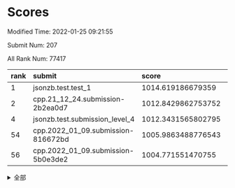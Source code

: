 # Scores

Modified Time: 2022-01-25 09:21:55

Submit Num: 207

All Rank Num: 77417

| rank |               submit               |       score        |       sigma        | pk_num |
| :--- | :--------------------------------- | :----------------- | :----------------- | :----- |
| 1    | jsonzb.test.test_1                 | 1014.619186679359  | 0.819912512172608  | 1499   |
| 2    | cpp.21_12_24.submission-2b2ea0d7   | 1012.8429862753752 | 0.7893436285543545 | 1499   |
| 4    | jsonzb.test.submission_level_4     | 1012.3431565802795 | 0.7917128609691305 | 1498   |
| 54   | cpp.2022_01_09.submission-816672bd | 1005.9863488776543 | 0.7405565705754561 | 1505   |
| 56   | cpp.2022_01_09.submission-5b0e3de2 | 1004.771551470755  | 0.728727291522507  | 1496   |


<details>
<summary>全部</summary>

| rank |                 submit                 |       score        |       sigma        | pk_num |
| :--- | :------------------------------------- | :----------------- | :----------------- | :----- |
| 1    | jsonzb.test.test_1                     | 1014.619186679359  | 0.819912512172608  | 1499   |
| 2    | cpp.21_12_24.submission-2b2ea0d7       | 1012.8429862753752 | 0.7893436285543545 | 1499   |
| 3    | gobigger.level_3.submission_level_3_41 | 1012.7340057804118 | 0.779322320652683  | 1493   |
| 4    | jsonzb.test.submission_level_4         | 1012.3431565802795 | 0.7917128609691305 | 1498   |
| 5    | gobigger.level_3.submission_level_3_43 | 1011.9940852101047 | 0.7694417565604427 | 1495   |
| 6    | gobigger.level_3.submission_level_3_27 | 1011.189260677279  | 0.7827916479001772 | 1497   |
| 7    | gobigger.level_3.submission_level_3_21 | 1011.0206660760418 | 0.7590876411576503 | 1498   |
| 8    | gobigger.level_3.submission_level_3_6  | 1011.018458603346  | 0.7695660689824645 | 1495   |
| 9    | gobigger.level_3.submission_level_3_9  | 1010.9461808838215 | 0.75746044452066   | 1490   |
| 10   | gobigger.level_3.submission_level_3_37 | 1010.8744982037439 | 0.7616234308046336 | 1499   |
| 11   | gobigger.level_3.submission_level_3_14 | 1010.8607983667189 | 0.7582011093425643 | 1500   |
| 12   | gobigger.level_3.submission_level_3_12 | 1010.7557814807893 | 0.7606009699304639 | 1495   |
| 13   | gobigger.level_3.submission_level_3_42 | 1010.7482366504588 | 0.7420885694443501 | 1497   |
| 14   | gobigger.level_3.submission_level_3_26 | 1010.7359586657761 | 0.791112145099661  | 1497   |
| 15   | gobigger.level_3.submission_level_3_4  | 1010.730263378625  | 0.7611789958766123 | 1490   |
| 16   | gobigger.level_3.submission_level_3_38 | 1010.6955476399656 | 0.7963674453576804 | 1497   |
| 17   | gobigger.level_3.submission_level_3_35 | 1010.632246120799  | 0.7481864883068887 | 1500   |
| 18   | gobigger.level_3.submission_level_3_39 | 1010.4502884750302 | 0.7792072599872368 | 1501   |
| 19   | gobigger.level_3.submission_level_3_33 | 1010.399840189267  | 0.7711523209876421 | 1496   |
| 20   | gobigger.level_3.submission_level_3_29 | 1010.3798366286187 | 0.7598741312067225 | 1496   |
| 21   | gobigger.level_3.submission_level_3_44 | 1010.3602401414053 | 0.7589715260676912 | 1499   |
| 22   | gobigger.level_3.submission_level_3_5  | 1010.3523058789281 | 0.745490724965782  | 1500   |
| 23   | gobigger.level_3.submission_level_3_49 | 1010.1992330847196 | 0.8051719943697327 | 1491   |
| 24   | gobigger.level_3.submission_level_3_2  | 1010.1839782601213 | 0.7458314027484781 | 1496   |
| 25   | gobigger.level_3.submission_level_3_10 | 1010.0353932954908 | 0.7648294857507657 | 1493   |
| 26   | gobigger.level_3.submission_level_3_1  | 1010.0343198018829 | 0.7523605929568796 | 1498   |
| 27   | gobigger.level_3.submission_level_3_45 | 1010.0099726393895 | 0.7697034145200619 | 1498   |
| 28   | gobigger.level_3.submission_level_3_7  | 1009.9448910280786 | 0.7770663154373184 | 1491   |
| 29   | gobigger.level_3.submission_level_3_47 | 1009.8874420739984 | 0.7661413128737423 | 1498   |
| 30   | gobigger.level_3.submission_level_3_30 | 1009.7996837152554 | 0.7346021778036836 | 1499   |
| 31   | gobigger.level_3.submission_level_3_46 | 1009.7177348757045 | 0.7601220264355322 | 1492   |
| 32   | gobigger.level_3.submission_level_3_48 | 1009.639530433317  | 0.7608034222173095 | 1492   |
| 33   | gobigger.level_3.submission_level_3_11 | 1009.6362208758865 | 0.7369068013376445 | 1494   |
| 34   | gobigger.level_3.submission_level_3_19 | 1009.6248681509048 | 0.7425192886637174 | 1494   |
| 35   | gobigger.level_3.submission_level_3_22 | 1009.5701342908236 | 0.7659257392697661 | 1496   |
| 36   | gobigger.level_3.submission_level_3_31 | 1009.4533790370997 | 0.7490735618262822 | 1499   |
| 37   | gobigger.level_3.submission_level_3_3  | 1009.4321633845321 | 0.7618663128731706 | 1496   |
| 38   | gobigger.level_3.submission_level_3_23 | 1009.4025764373811 | 0.7764486322364114 | 1496   |
| 39   | gobigger.level_3.submission_level_3_16 | 1009.388073970577  | 0.7557883133211889 | 1497   |
| 40   | gobigger.level_3.submission_level_3_18 | 1009.3589265878845 | 0.7606619301291495 | 1499   |
| 41   | gobigger.level_3.submission_level_3_13 | 1009.3105909557834 | 0.7500799803013475 | 1495   |
| 42   | gobigger.level_3.submission_level_3_36 | 1009.2777668820621 | 0.7604888350542703 | 1498   |
| 43   | gobigger.level_3.submission_level_3_24 | 1009.2754076894764 | 0.7212665728631865 | 1493   |
| 44   | gobigger.level_3.submission_level_3_28 | 1009.2505848749834 | 0.7385800083862434 | 1496   |
| 45   | gobigger.level_3.submission_level_3_40 | 1009.1342466522118 | 0.736450809117465  | 1497   |
| 46   | gobigger.level_3.submission_level_3_8  | 1009.0637555825571 | 0.7589796709372721 | 1498   |
| 47   | gobigger.level_3.submission_level_3_17 | 1008.9668912275231 | 0.7407526014941743 | 1496   |
| 48   | gobigger.level_3.submission_level_3_34 | 1008.922974016971  | 0.7398221544284046 | 1497   |
| 49   | gobigger.level_3.submission_level_3_0  | 1008.8999587478837 | 0.7574898548941977 | 1497   |
| 50   | gobigger.level_3.submission_level_3_20 | 1008.8009313901066 | 0.7460645376460716 | 1495   |
| 51   | gobigger.level_3.submission_level_3_25 | 1008.6827946185443 | 0.7492899137074391 | 1496   |
| 52   | gobigger.level_3.submission_level_3_32 | 1008.4387171414446 | 0.747375025355377  | 1493   |
| 53   | gobigger.level_3.submission_level_3_15 | 1007.8591905146311 | 0.7337915465748654 | 1500   |
| 54   | cpp.2022_01_09.submission-816672bd     | 1005.9863488776543 | 0.7405565705754561 | 1505   |
| 55   | gobigger.level_1.submission_level_1_40 | 1005.0032216310639 | 0.747314596590544  | 1496   |
| 56   | cpp.2022_01_09.submission-5b0e3de2     | 1004.771551470755  | 0.728727291522507  | 1496   |
| 57   | gobigger.level_1.submission_level_1_28 | 1004.7645788305458 | 0.7191073474700928 | 1496   |
| 58   | gobigger.level_1.submission_level_1_16 | 1004.6537035940822 | 0.720262360856793  | 1493   |
| 59   | gobigger.level_1.submission_level_1_45 | 1004.4262808284544 | 0.7116719969250842 | 1496   |
| 60   | gobigger.level_1.submission_level_1_36 | 1004.3835870776803 | 0.7167779715592907 | 1495   |
| 61   | gobigger.level_1.submission_level_1_46 | 1004.286790460506  | 0.72023211612927   | 1498   |
| 62   | gobigger.level_1.submission_level_1_18 | 1004.236091456953  | 0.7162428633116795 | 1498   |
| 63   | gobigger.level_1.submission_level_1_34 | 1004.1603614678968 | 0.7100342991646027 | 1494   |
| 64   | gobigger.level_1.submission_level_1_22 | 1004.1589112029387 | 0.7229568116336162 | 1495   |
| 65   | gobigger.level_1.submission_level_1_41 | 1004.0987995917335 | 0.7355387695648851 | 1499   |
| 66   | gobigger.level_1.submission_level_1_15 | 1004.0411392263615 | 0.7195634205734345 | 1499   |
| 67   | gobigger.level_1.submission_level_1_48 | 1003.9911573849536 | 0.7182389574495925 | 1497   |
| 68   | gobigger.level_1.submission_level_1_35 | 1003.9559093841887 | 0.7107164577349437 | 1499   |
| 69   | gobigger.level_1.submission_level_1_47 | 1003.8691119474535 | 0.7378084517966901 | 1496   |
| 70   | gobigger.level_1.submission_level_1_19 | 1003.8181611658515 | 0.715838183005531  | 1500   |
| 71   | gobigger.level_1.submission_level_1_43 | 1003.6886615845588 | 0.7232733255983964 | 1497   |
| 72   | gobigger.level_1.submission_level_1_21 | 1003.677619269464  | 0.7168257925630516 | 1490   |
| 73   | gobigger.level_1.submission_level_1_3  | 1003.670397504779  | 0.711707301765289  | 1494   |
| 74   | gobigger.level_1.submission_level_1_49 | 1003.6623215089602 | 0.7137036549595435 | 1493   |
| 75   | gobigger.level_1.submission_level_1_26 | 1003.5970373661725 | 0.724321989325772  | 1498   |
| 76   | gobigger.level_1.submission_level_1_30 | 1003.5916157788567 | 0.7046402983507788 | 1495   |
| 77   | gobigger.level_1.submission_level_1_37 | 1003.5406699271919 | 0.7103011857712866 | 1500   |
| 78   | gobigger.level_1.submission_level_1_32 | 1003.4358092600011 | 0.7234051331973864 | 1494   |
| 79   | gobigger.level_1.submission_level_1_8  | 1003.3532098044668 | 0.7056007553263688 | 1497   |
| 80   | gobigger.level_1.submission_level_1_29 | 1003.3096633775976 | 0.716296736474286  | 1494   |
| 81   | gobigger.level_1.submission_level_1_1  | 1003.2752873880047 | 0.7098073605889743 | 1491   |
| 82   | gobigger.level_1.submission_level_1_17 | 1003.2261051346816 | 0.7209159911618864 | 1492   |
| 83   | gobigger.level_1.submission_level_1_6  | 1003.1987327808124 | 0.7078174420178831 | 1494   |
| 84   | gobigger.level_1.submission_level_1_23 | 1003.1518887311946 | 0.7103550857499903 | 1492   |
| 85   | gobigger.level_1.submission_level_1_10 | 1003.1041660002187 | 0.7173184916939396 | 1497   |
| 86   | gobigger.level_1.submission_level_1_13 | 1003.0971242520833 | 0.7151410323950926 | 1496   |
| 87   | gobigger.level_1.submission_level_1_20 | 1003.0719680642197 | 0.7294915450603074 | 1496   |
| 88   | gobigger.level_1.submission_level_1_39 | 1002.8564956240751 | 0.7201946753811684 | 1493   |
| 89   | gobigger.level_1.submission_level_1_4  | 1002.823269718205  | 0.7165233649672429 | 1491   |
| 90   | gobigger.level_1.submission_level_1_5  | 1002.7677878410644 | 0.72055923864522   | 1494   |
| 91   | gobigger.level_1.submission_level_1_12 | 1002.7521966353953 | 0.7166160899621208 | 1493   |
| 92   | gobigger.level_1.submission_level_1_42 | 1002.720991097078  | 0.7135968199903289 | 1499   |
| 93   | gobigger.level_1.submission_level_1_11 | 1002.6810738346471 | 0.7077473247140935 | 1502   |
| 94   | gobigger.level_1.submission_level_1_2  | 1002.6570391405668 | 0.7087462499919929 | 1494   |
| 95   | gobigger.level_1.submission_level_1_44 | 1002.5817180150585 | 0.7090542197933959 | 1495   |
| 96   | gobigger.level_1.submission_level_1_31 | 1002.5721523364464 | 0.7142083286298501 | 1490   |
| 97   | gobigger.level_1.submission_level_1_9  | 1002.1807477272756 | 0.701776605232801  | 1496   |
| 98   | gobigger.level_1.submission_level_1_24 | 1002.1380129640327 | 0.7179399403587116 | 1498   |
| 99   | gobigger.level_1.submission_level_1_38 | 1002.0680921508268 | 0.7118791232431275 | 1497   |
| 100  | gobigger.level_1.submission_level_1_7  | 1002.0066374622054 | 0.7065692188914865 | 1500   |
| 101  | gobigger.level_1.submission_level_1_14 | 1001.8744829138565 | 0.7058665011145528 | 1495   |
| 102  | gobigger.level_1.submission_level_1_0  | 1001.8322693805052 | 0.7112905515994915 | 1495   |
| 103  | gobigger.level_1.submission_level_1_25 | 1001.7372421279292 | 0.7232714868706985 | 1494   |
| 104  | gobigger.level_1.submission_level_1_33 | 1001.6223269585938 | 0.7092883954827942 | 1492   |
| 105  | gobigger.level_1.submission_level_1_27 | 1001.6101798255712 | 0.7149893645419209 | 1495   |
| 106  | gobigger.random.submission_random_6    | 997.1295451641454  | 0.7245098307017436 | 1496   |
| 107  | gobigger.random.submission_random_8    | 996.9862452368006  | 0.6995234738271207 | 1493   |
| 108  | gobigger.random.submission_random_19   | 996.9543684479679  | 0.7100383060211939 | 1498   |
| 109  | gobigger.random.submission_random_31   | 996.9264513308312  | 0.7064542744921831 | 1498   |
| 110  | gobigger.random.submission_random_32   | 996.8741014037923  | 0.7172963257056291 | 1501   |
| 111  | gobigger.random.submission_random_33   | 996.8424732319887  | 0.7146410829536296 | 1500   |
| 112  | gobigger.random.submission_random_26   | 996.8308276642181  | 0.7111065714260099 | 1496   |
| 113  | gobigger.random.submission_random_48   | 996.5908182809     | 0.7087126679101197 | 1499   |
| 114  | gobigger.random.submission_random_42   | 996.4647735422247  | 0.7096333798186307 | 1499   |
| 115  | gobigger.random.submission_random_22   | 996.4595772796671  | 0.716205516325084  | 1493   |
| 116  | gobigger.random.submission_random_47   | 996.407419110264   | 0.7199290156711106 | 1495   |
| 117  | gobigger.random.submission_random_37   | 996.3959390288414  | 0.7085145578708223 | 1503   |
| 118  | gobigger.random.submission_random_20   | 996.3945095932957  | 0.6995186354256767 | 1496   |
| 119  | gobigger.random.submission_random_3    | 996.3355993608626  | 0.709230146500209  | 1496   |
| 120  | gobigger.random.submission_random_15   | 996.2708878441747  | 0.720107124753865  | 1491   |
| 121  | gobigger.random.submission_random_41   | 996.2068874764875  | 0.7268657838124243 | 1492   |
| 122  | gobigger.random.submission_random_9    | 996.1847363454517  | 0.7104680202141682 | 1495   |
| 123  | gobigger.random.submission_random_11   | 996.1822559594113  | 0.6986684424764737 | 1494   |
| 124  | gobigger.random.submission_random_46   | 996.1004870560062  | 0.7049457411243761 | 1496   |
| 125  | gobigger.random.submission_random_23   | 996.068285118979   | 0.7243416339068414 | 1494   |
| 126  | gobigger.random.submission_random_0    | 996.0403557189787  | 0.7197650761888535 | 1495   |
| 127  | gobigger.random.submission_random_34   | 996.0354881879332  | 0.719988570690102  | 1496   |
| 128  | gobigger.random.submission_random_1    | 995.9302803162251  | 0.7051630897979869 | 1497   |
| 129  | gobigger.random.submission_random_2    | 995.9175000133819  | 0.7209700013167037 | 1497   |
| 130  | gobigger.random.submission_random_44   | 995.9155074452653  | 0.7143673836097484 | 1493   |
| 131  | gobigger.random.submission_random_49   | 995.8826576018146  | 0.734345237173307  | 1501   |
| 132  | gobigger.random.submission_random_4    | 995.8683622678086  | 0.7155749898848704 | 1495   |
| 133  | gobigger.random.submission_random_40   | 995.8092083092253  | 0.710177801439871  | 1499   |
| 134  | gobigger.random.submission_random_30   | 995.796172450659   | 0.7165158325618675 | 1494   |
| 135  | gobigger.random.submission_random_29   | 995.7580166881512  | 0.714034179873946  | 1495   |
| 136  | gobigger.random.submission_random_18   | 995.718082062621   | 0.7103537162495341 | 1496   |
| 137  | gobigger.random.submission_random_25   | 995.6608418077091  | 0.7051939423039775 | 1500   |
| 138  | gobigger.random.submission_random_36   | 995.6378072580605  | 0.7045920737296837 | 1492   |
| 139  | gobigger.random.submission_random_45   | 995.5459794947573  | 0.7006822609415212 | 1493   |
| 140  | gobigger.random.submission_random_24   | 995.5409758123694  | 0.7086724649674635 | 1498   |
| 141  | gobigger.random.submission_random_14   | 995.5319721539515  | 0.7178142786722358 | 1494   |
| 142  | gobigger.random.submission_random_35   | 995.5239468189848  | 0.717687305853236  | 1494   |
| 143  | gobigger.random.submission_random_7    | 995.4501406049154  | 0.7179443366214764 | 1498   |
| 144  | gobigger.random.submission_random_21   | 995.410757341678   | 0.7194048786324297 | 1493   |
| 145  | gobigger.random.submission_random_5    | 995.3725772974497  | 0.7043979914156877 | 1496   |
| 146  | gobigger.random.submission_random_28   | 995.3459597827101  | 0.7056578283280239 | 1494   |
| 147  | gobigger.random.submission_random_27   | 995.3123359999057  | 0.7250791933933487 | 1495   |
| 148  | gobigger.random.submission_random_43   | 995.2821692680305  | 0.722460027399505  | 1499   |
| 149  | gobigger.random.submission_random_39   | 995.1798493825366  | 0.7118648771594356 | 1500   |
| 150  | gobigger.random.submission_random_12   | 995.1298865935491  | 0.7174837032633324 | 1495   |
| 151  | gobigger.random.submission_random_17   | 995.0950802457136  | 0.7194880271530398 | 1493   |
| 152  | gobigger.random.submission_random_16   | 994.890697900309   | 0.7058532715724277 | 1490   |
| 153  | gobigger.random.submission_random_13   | 994.8258996375495  | 0.7016626134086041 | 1496   |
| 154  | gobigger.random.submission_random_38   | 994.5342820127811  | 0.7175850657857893 | 1491   |
| 155  | gobigger.random.submission_random_10   | 994.3950236995479  | 0.7087885119036059 | 1494   |
| 156  | gobigger.level_2.submission_level_2_30 | 993.7353987223187  | 0.7417471533179931 | 1494   |
| 157  | gobigger.level_2.submission_level_2_22 | 993.4807420254813  | 0.7309536664791012 | 1495   |
| 158  | gobigger.level_2.submission_level_2_13 | 993.192834089859   | 0.7318062978554918 | 1501   |
| 159  | gobigger.level_2.submission_level_2_42 | 993.1444347158792  | 0.7429851722456212 | 1496   |
| 160  | gobigger.level_2.submission_level_2_10 | 993.0098751101664  | 0.7278818556380784 | 1493   |
| 161  | gobigger.level_2.submission_level_2_3  | 992.9718973018277  | 0.731233116565091  | 1498   |
| 162  | gobigger.level_2.submission_level_2_12 | 992.8083303499411  | 0.7384558486548496 | 1497   |
| 163  | gobigger.level_2.submission_level_2_32 | 992.7122170715317  | 0.72247261178702   | 1495   |
| 164  | gobigger.level_2.submission_level_2_4  | 992.5840017614689  | 0.7387031231791197 | 1493   |
| 165  | gobigger.level_2.submission_level_2_43 | 992.5501443392556  | 0.7340159294941541 | 1499   |
| 166  | gobigger.level_2.submission_level_2_2  | 992.5493887545223  | 0.7246652258169487 | 1496   |
| 167  | gobigger.level_2.submission_level_2_8  | 992.5465763449382  | 0.7503403211821834 | 1496   |
| 168  | gobigger.level_2.submission_level_2_45 | 992.5446962289681  | 0.7543713582621707 | 1494   |
| 169  | gobigger.level_2.submission_level_2_49 | 992.5116479331875  | 0.7381732606418412 | 1496   |
| 170  | gobigger.level_2.submission_level_2_31 | 992.5030057557341  | 0.7599421111820155 | 1500   |
| 171  | gobigger.level_2.submission_level_2_15 | 992.3872194273886  | 0.760654463717319  | 1491   |
| 172  | gobigger.level_2.submission_level_2_38 | 992.3778530829608  | 0.742443491031758  | 1500   |
| 173  | gobigger.level_2.submission_level_2_39 | 992.3708297826748  | 0.7388242590533444 | 1501   |
| 174  | gobigger.level_2.submission_level_2_47 | 992.3095194192191  | 0.7562791681818426 | 1493   |
| 175  | gobigger.level_2.submission_level_2_28 | 992.2694504604253  | 0.7656582196231735 | 1498   |
| 176  | gobigger.level_2.submission_level_2_44 | 992.1977294812363  | 0.7322449334176727 | 1500   |
| 177  | gobigger.level_2.submission_level_2_0  | 992.1722100504924  | 0.7229264143843797 | 1500   |
| 178  | gobigger.level_2.submission_level_2_5  | 992.1028928425557  | 0.7396247150859125 | 1496   |
| 179  | gobigger.level_2.submission_level_2_48 | 991.9824389364481  | 0.7449426494727192 | 1498   |
| 180  | gobigger.level_2.submission_level_2_46 | 991.8690369790597  | 0.744975766016695  | 1497   |
| 181  | gobigger.level_2.submission_level_2_17 | 991.8570555916212  | 0.7432434204861318 | 1495   |
| 182  | gobigger.level_2.submission_level_2_36 | 991.8550677049137  | 0.7717757722319772 | 1498   |
| 183  | gobigger.level_2.submission_level_2_40 | 991.8421423050509  | 0.7628016594414414 | 1493   |
| 184  | gobigger.level_2.submission_level_2_33 | 991.8134876722484  | 0.7426744374755557 | 1498   |
| 185  | gobigger.level_2.submission_level_2_20 | 991.7114465215145  | 0.765069866549699  | 1493   |
| 186  | gobigger.level_2.submission_level_2_25 | 991.710362924666   | 0.7410485509091139 | 1501   |
| 187  | gobigger.level_2.submission_level_2_34 | 991.698048751206   | 0.7381657214807931 | 1497   |
| 188  | gobigger.level_2.submission_level_2_23 | 991.5835502830623  | 0.7471882593216453 | 1491   |
| 189  | gobigger.level_2.submission_level_2_21 | 991.4862693020402  | 0.7340678150929314 | 1494   |
| 190  | gobigger.level_2.submission_level_2_11 | 991.4770306289914  | 0.7483222336004942 | 1497   |
| 191  | gobigger.level_2.submission_level_2_41 | 991.4159340941123  | 0.7413733040135874 | 1497   |
| 192  | gobigger.level_2.submission_level_2_9  | 991.4090976479215  | 0.7493905890164485 | 1494   |
| 193  | gobigger.level_2.submission_level_2_35 | 991.4024221273005  | 0.7437781250153425 | 1497   |
| 194  | gobigger.level_2.submission_level_2_24 | 991.2036333883267  | 0.7444596756776173 | 1496   |
| 195  | gobigger.level_2.submission_level_2_26 | 991.1664117575195  | 0.7493777555476523 | 1495   |
| 196  | gobigger.level_2.submission_level_2_14 | 991.11882881823    | 0.753268560501924  | 1496   |
| 197  | gobigger.level_2.submission_level_2_1  | 991.0796042676546  | 0.7522348791332059 | 1495   |
| 198  | gobigger.level_2.submission_level_2_19 | 991.0250719278841  | 0.7544300556539257 | 1496   |
| 199  | gobigger.level_2.submission_level_2_29 | 990.8333365926553  | 0.7603365588766846 | 1501   |
| 200  | gobigger.level_2.submission_level_2_18 | 990.6590499484571  | 0.7486941531973749 | 1493   |
| 201  | gobigger.level_2.submission_level_2_37 | 990.5467148109567  | 0.7613312978441065 | 1499   |
| 202  | gobigger.level_2.submission_level_2_27 | 990.3593860655282  | 0.777342409739847  | 1491   |
| 203  | gobigger.level_2.submission_level_2_6  | 990.3470996232217  | 0.7460443410043621 | 1500   |
| 204  | gobigger.level_2.submission_level_2_16 | 990.105937873866   | 0.7685203439742865 | 1492   |
| 205  | gobigger.level_2.submission_level_2_7  | 989.8964255383363  | 0.7607493476754194 | 1498   |
| 206  | gobigger.none.submission_none_0        | 976.9587972596405  | 1.3561963446380958 | 1496   |
| 207  | gobigger.none.submission_none_1        | 976.5035686516551  | 1.386536077049544  | 1497   |

</details>